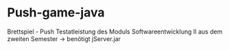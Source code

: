 # Push-game-java
Brettspiel - Push
Testatleistung des Moduls Softwareentwicklung II aus dem zweiten Semester
-> benötigt jServer.jar
